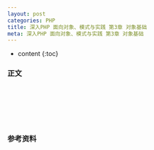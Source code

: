 ```yaml
---
layout: post
categories: PHP
title: 深入PHP 面向对象、模式与实践 第3章 对象基础
meta: 深入PHP 面向对象、模式与实践 第3章 对象基础
---
```

* content
{:toc}

### 正文


<br/><br/><br/><br/><br/>
### 参考资料



